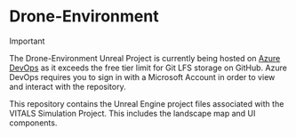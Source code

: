 # Drone-Environment

> [!IMPORTANT]
> The Drone-Environment Unreal Project is currently being hosted on [Azure DevOps](https://dev.azure.com/Zach-Sally/VITALS-Drone-Environment/_git/Drone-Environment) as it exceeds the free tier limit for Git LFS storage on GitHub.
> Azure DevOps requires you to sign in with a Microsoft Account in order to view and interact with the repository.

This repository contains the Unreal Engine project files associated with the VITALS Simulation Project. This includes the landscape map and UI components.
